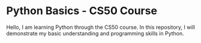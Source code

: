 # Python Basics - CS50 Course

Hello, I am learning Python through the CS50 course. In this repository, I will demonstrate my basic understanding and programming skills in Python.
